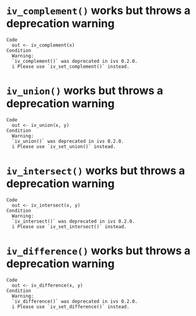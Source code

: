 # `iv_complement()` works but throws a deprecation warning

    Code
      out <- iv_complement(x)
    Condition
      Warning:
      `iv_complement()` was deprecated in ivs 0.2.0.
      i Please use `iv_set_complement()` instead.

# `iv_union()` works but throws a deprecation warning

    Code
      out <- iv_union(x, y)
    Condition
      Warning:
      `iv_union()` was deprecated in ivs 0.2.0.
      i Please use `iv_set_union()` instead.

# `iv_intersect()` works but throws a deprecation warning

    Code
      out <- iv_intersect(x, y)
    Condition
      Warning:
      `iv_intersect()` was deprecated in ivs 0.2.0.
      i Please use `iv_set_intersect()` instead.

# `iv_difference()` works but throws a deprecation warning

    Code
      out <- iv_difference(x, y)
    Condition
      Warning:
      `iv_difference()` was deprecated in ivs 0.2.0.
      i Please use `iv_set_difference()` instead.

